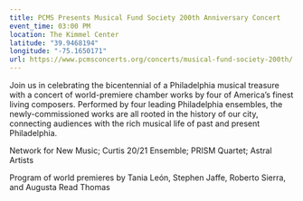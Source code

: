 ```yaml
---
title: PCMS Presents Musical Fund Society 200th Anniversary Concert
event_time: 03:00 PM
location: The Kimmel Center
latitude: "39.9468194"
longitude: "-75.1650171"
url: https://www.pcmsconcerts.org/concerts/musical-fund-society-200th/
---
```

Join us in celebrating the bicentennial of a Philadelphia musical treasure with a concert of world-premiere chamber works by four of America’s finest living composers. Performed by four leading Philadelphia ensembles, the newly-commissioned works are all rooted in the history of our city, connecting audiences with the rich musical life of past and present Philadelphia.<br>

Network for New Music; Curtis 20/21 Ensemble; PRISM Quartet; Astral Artists<br>

Program of world premieres by Tania León, Stephen Jaffe, Roberto Sierra, and Augusta Read Thomas